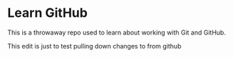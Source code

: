# Learn GitHub

This is a throwaway repo used to learn about working with Git and GitHub.

This edit is just to test pulling down changes to from github
